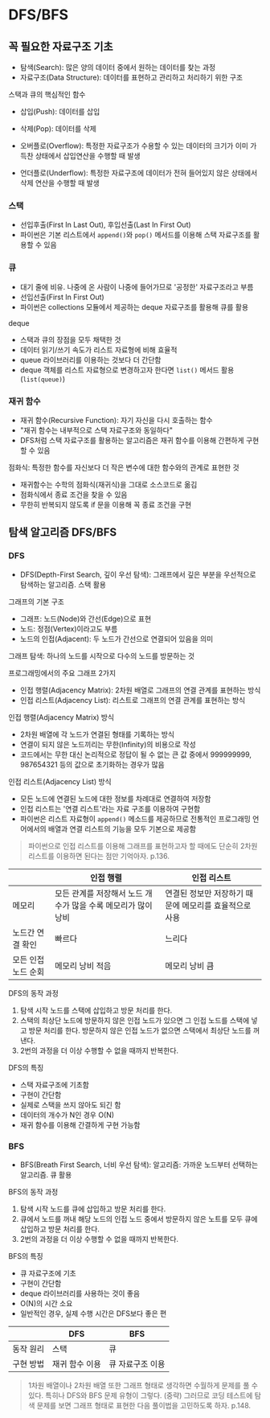 # DFS/BFS

## 꼭 필요한 자료구조 기초

- 탐색(Search): 많은 양의 데이터 중에서 원하는 데이터를 찾는 과정
- 자료구조(Data Structure): 데이터를 표현하고 관리하고 처리하기 위한 구조

스택과 큐의 핵심적인 함수

- 삽입(Push): 데이터를 삽입
- 삭제(Pop): 데이터를 삭제

- 오버플로(Overflow): 특정한 자료구조가 수용할 수 있는 데이터의 크기가 이미 가득찬 상태에서 삽입연산을 수행할 때 발생
- 언더플로(Underflow): 특정한 자료구조에 데이터가 전혀 들어있지 않은 상태에서 삭제 연산을 수행할 때 발생

### 스택

- 선입후출(First In Last Out), 후입선출(Last In First Out)
- 파이썬은 기본 리스트에서 `append()`와 `pop()` 메서드를 이용해 스택 자료구조를 활용할 수 있음

### 큐

- 대기 줄에 비유. 나중에 온 사람이 나중에 들어가므로 '공정한' 자료구조라고 부름
- 선입선출(First In First Out)
- 파이썬은 collections 모듈에서 제공하는 deque 자료구조를 활용해 큐를 활용

deque

- 스택과 큐의 장점을 모두 채택한 것
- 데이터 읽기/쓰기 속도가 리스트 자료형에 비해 효율적
- queue 라이브러리를 이용하는 것보다 더 간단함
- deque 객체를 리스트 자료형으로 변경하고자 한다면 `list()` 메서드 활용(`list(queue)`)

### 재귀 함수

- 재귀 함수(Recursive Function): 자기 자신을 다시 호출하는 함수
- "재귀 함수는 내부적으로 스택 자료구조와 동일하다"
- DFS처럼 스택 자료구조를 활용하는 알고리즘은 재귀 함수를 이용해 간편하게 구현할 수 있음

점화식: 특정한 함수를 자신보다 더 작은 변수에 대한 함수와의 관계로 표현한 것

- 재귀함수는 수학의 점화식(재귀식)을 그대로 소스코드로 옮김
- 점화식에서 종료 조건을 찾을 수 있음
- 무한히 반복되지 않도록 if 문을 이용해 꼭 종료 조건을 구현

## 탐색 알고리즘 DFS/BFS

### DFS

- DFS(Depth-First Search, 깊이 우선 탐색): 그래프에서 깊은 부분을 우선적으로 탐색하는 알고리즘. 스택 활용

그래프의 기본 구조

- 그래프: 노드(Node)와 간선(Edge)으로 표현
- 노드: 정점(Vertex)이라고도 부름
- 노드의 인접(Adjacent): 두 노드가 간선으로 연결되어 있음을 의미

그래프 탐색: 하나의 노드를 시작으로 다수의 노드를 방문하는 것

프로그래밍에서의 주요 그래프 2가지

- 인접 행렬(Adjacency Matrix): 2차원 배열로 그래프의 연결 관계를 표현하는 방식
- 인접 리스트(Adjacency List): 리스트로 그래프의 연결 관계를 표현하는 방식

인접 행렬(Adjacency Matrix) 방식

- 2차원 배열에 각 노드가 연결된 형태를 기록하는 방식
- 연결이 되지 않은 노드끼리는 무한(Infinity)의 비용으로 작성
- 코드에서는 무한 대신 논리적으로 정답이 될 수 없는 큰 값 중에서 999999999, 987654321 등의 값으로 초기화하는 경우가 많음

인접 리스트(Adjacency List) 방식

- 모든 노드에 연결된 노드에 대한 정보를 차례대로 연결하여 저장함
- 인접 리스트는 '연결 리스트'라는 자료 구조를 이용하여 구현함
- 파이썬은 리스트 자료형이 `append()` 메소드를 제공하므로 전통적인 프로그래밍 언어에서의 배열과 연결 리스트의 기능을 모두 기본으로 제공함

> 파이썬으로 인접 리스트를 이용해 그래프를 표현하고자 할 때에도 단순히 2차원 리스트를 이용하면 된다는 점만 기억아자. p.136.

|              | 인접 행렬 | 인접 리스트 |
|--------------|---------|----------|
| 메모리        | 모든 관계를 저장해서 노드 개수가 많을 수록 메모리가 많이 낭비 | 연결된 정보만 저장하기 때문에 메모리를 효율적으로 사용 |
| 노드간 연결 확인 | 빠르다   | 느리다     |
| 모든 인접 노드 순회 | 메모리 낭비 적음 | 메모리 낭비 큼 |

DFS의 동작 과정

1. 탐색 시작 노드를 스택에 삽입하고 방문 처리를 한다.
1. 스택의 최상단 노드에 방문하지 않은 인접 노드가 있으면 그 인접 노드를 스택에 넣고 방문 처리를 한다. 방문하지 않은 인접 노드가 없으면 스택에서 최상단 노드를 꺼낸다.
1. 2번의 과정을 더 이상 수행할 수 없을 때까지 반복한다.

DFS의 특징

- 스택 자료구조에 기초함
- 구현이 간단함
- 실제로 스택을 쓰지 않아도 되긴 함
- 데이터의 개수가 N인 경우 O(N)
- 재귀 함수를 이용해 간결하게 구현 가능함

### BFS

- BFS(Breath First Search, 너비 우선 탐색): 알고리즘: 가까운 노드부터 선택하는 알고리즘. 큐 활용

BFS의 동작 과정

1. 탐색 시작 노드를 큐에 삽입하고 방문 처리를 한다.
1. 큐에서 노드를 꺼내 해당 노드의 인접 노드 중에서 방문하지 않은 노트를 모두 큐에 삽입하고 방문 처리를 한다.
1. 2번의 과정을 더 이상 수행할 수 없을 때까지 반복한다.

BFS의 특징

- 큐 자료구조에 기초
- 구현이 간단함
- deque 라이브러리를 사용하는 것이 좋음
- O(N)의 시간 소요
- 일반적인 경우, 실제 수행 시간은 DFS보다 좋은 편

|         | DFS         | BFS          |
|---------|-------------|--------------|
| 동작 원리 | 스택         | 큐            |
| 구현 방법 | 재귀 함수 이용 | 큐 자료구조 이용 |

> 1차원 배열이나 2차원 배열 또한 그래프 형태로 생각하면 수월하게 문제를 풀 수 있다. 특히나 DFS와 BFS 문제 유형이 그렇다. (중략) 그러므로 코딩 테스트에 탐색 문제를 보면 그래프 형태로 표현한 다음 풀이법을 고민하도록 하자. p.148.
